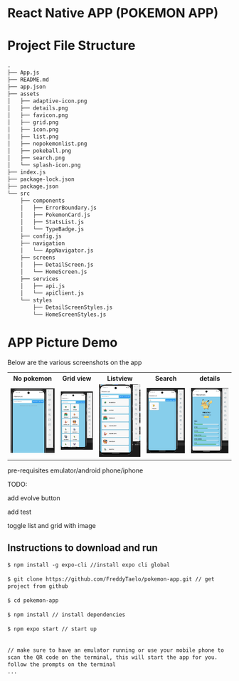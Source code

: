 # React Native APP (POKEMON APP)

# Project File Structure
```
.
├── App.js
├── README.md
├── app.json
├── assets
│   ├── adaptive-icon.png
│   ├── details.png
│   ├── favicon.png
│   ├── grid.png
│   ├── icon.png
│   ├── list.png
│   ├── nopokemonlist.png
│   ├── pokeball.png
│   ├── search.png
│   └── splash-icon.png
├── index.js
├── package-lock.json
├── package.json
└── src
    ├── components
    │   ├── ErrorBoundary.js
    │   ├── PokemonCard.js
    │   ├── StatsList.js
    │   └── TypeBadge.js
    ├── config.js
    ├── navigation
    │   └── AppNavigator.js
    ├── screens
    │   ├── DetailScreen.js
    │   └── HomeScreen.js
    ├── services
    │   ├── api.js
    │   └── apiClient.js
    └── styles
        ├── DetailScreenStyles.js
        └── HomeScreenStyles.js
```


# APP Picture Demo
Below are the various screenshots on the app

<table>
  <tr>
    <th>No pokemon</th>
    <th>Grid view</th>
    <th>Listview</th>
    <th>Search</th>
    <th>details</th>
  </tr>
  <tr>
    <td><img src="assets/nopokemonlist.png" alt="Icon" width="300"/></td>
    <td><img src="assets/grid.png" alt="Icon" width="300"/></td>
    <td><img src="assets/list.png" alt="Icon" width="300"/></td>
    <td><img src="assets/search.png" alt="Icon" width="300"/></td>
    <td><img src="assets/details.png" alt="Icon" width="300"/></td>
 </tr>
</table>


pre-requisites
emulator/android phone/iphone

TODO:

add evolve button

add test

toggle list and grid with image

## Instructions to download and run
```
$ npm install -g expo-cli //install expo cli global

$ git clone https://github.com/FreddyTaelo/pokemon-app.git // get project from github

$ cd pokemon-app

$ npm install // install dependencies

$ npm expo start // start up


// make sure to have an emulator running or use your mobile phone to scan the QR code on the terminal, this will start the app for you.
follow the prompts on the terminal
...
````